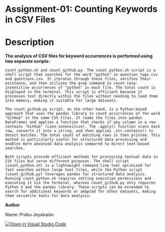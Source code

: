 # Assignment-01:                       Counting Keywords in CSV Files

# Description

**The analysis of CSV files for keyword occurrences is performed using two separate scripts:** 

    count_python.sh and count_github.py. The count_python.sh script is a shell script that searches for the word "python" in question_tags.csv and questions.csv. It iterates through these files, verifies their existence, and then utilizes the grep command to count case-insensitive occurrences of "python" in each file. The total count is displayed in the terminal. This script is efficient because it processes text directly within the files without needing to load them into memory, making it suitable for large datasets.

    The count_github.py script, on the other hand, is a Python-based approach that uses the pandas library to count occurrences of the word "GitHub" in the same CSV files. It reads the files into pandas DataFrames and applies a function that checks if any column in a row contains "GitHub" (case-insensitive). The .apply() function scans each row, converts it into a string, and then applies .str.contains() to detect matches. The total count of matching rows is then printed. This method is particularly useful for structured data processing and enables more advanced data analysis compared to direct text-based searches.

    Both scripts provide efficient methods for processing textual data in CSV files but serve different purposes. The shell script (count_python.sh) is a lightweight command-line tool optimized for fast searches within large text files, while the Python script (count_github.py) leverages pandas for structured data analysis. Running count_python.sh requires setting execution permissions and executing it via the terminal, whereas count_github.py only requires Python 3 and the pandas library. These scripts can be extended to search for additional keywords or adapted for other datasets, making them versatile tools for data analysis.


**Author**

Name: Prabu Jeyabalan


[![Open in Visual Studio Code](https://classroom.github.com/assets/open-in-vscode-2e0aaae1b6195c2367325f4f02e2d04e9abb55f0b24a779b69b11b9e10269abc.svg)](https://classroom.github.com/online_ide?assignment_repo_id=18125774&assignment_repo_type=AssignmentRepo)

